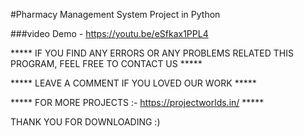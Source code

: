 #Pharmacy Management System Project in Python


###video Demo - https://youtu.be/eSfkax1PPL4

***** IF YOU FIND ANY ERRORS OR ANY PROBLEMS RELATED THIS PROGRAM, FEEL FREE TO CONTACT US *****  


***** LEAVE A COMMENT IF YOU LOVED OUR WORK *****


***** FOR MORE PROJECTS :- https://projectworlds.in/ *****




THANK YOU FOR DOWNLOADING :) 